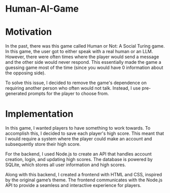 # Human-AI-Game
# Motivation
In the past, there was this game called Human or Not: A Social Turing game. In this game, the user got to either speak with a real human or an LLM. However, there were often times where the player would send a message and the other side would never respond. This essentially made the game a guessing game most of the time (since you would have 0 information about the opposing side).

To solve this issue, I decided to remove the game's dependence on requiring another person who often would not talk. Instead, I use pre-generated prompts for the player to choose from. 
# Implementation
In this game, I wanted players to have something to work towards. To accomplish this, I decided to save each player's high score. This meant that I would require a system where the player could make an account and subsequently store their high score.

For the backend, I used Node.js to create an API that handles account creation, login, and updating high scores. The database is powered by SQLite, which stores all user information and high scores.

Along with this backend, I created a frontend with HTML and CSS, inspired by the original game’s theme. The frontend communicates with the Node.js API to provide a seamless and interactive experience for players.
